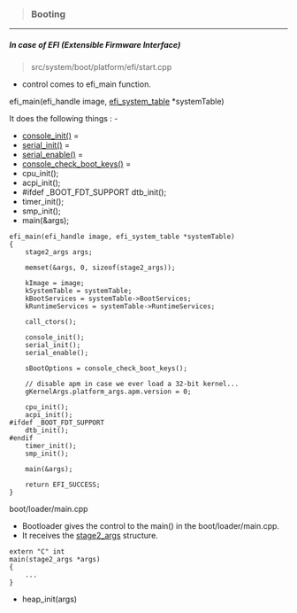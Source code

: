 >### Booting

----

##### In case of EFI (Extensible Firmware Interface)
> src/system/boot/platform/efi/start.cpp

* control comes to efi_main function.

efi_main(efi_handle image, [efi_system_table](/boot/efi_table.md) *systemTable)

It does the following things : -
* [console_init()](/boot/efi/console.md) =
* [serial_init()](/boot/efi/serial.md) =
* [serial_enable()](/boot/efi/serial.md#serial_enable) =
* [console_check_boot_keys()](/boot/efi/console.md##console_check_boot_key()) =
* cpu_init();
* acpi_init();
* #ifdef _BOOT_FDT_SUPPORT
	dtb_init();
* timer_init();
* smp_init();
* main(&args);

```
efi_main(efi_handle image, efi_system_table *systemTable)
{
	stage2_args args;

	memset(&args, 0, sizeof(stage2_args));

	kImage = image;
	kSystemTable = systemTable;
	kBootServices = systemTable->BootServices;
	kRuntimeServices = systemTable->RuntimeServices;

	call_ctors();

	console_init();
	serial_init();
	serial_enable();

	sBootOptions = console_check_boot_keys();

	// disable apm in case we ever load a 32-bit kernel...
	gKernelArgs.platform_args.apm.version = 0;

	cpu_init();
	acpi_init();
#ifdef _BOOT_FDT_SUPPORT
	dtb_init();
#endif
	timer_init();
	smp_init();

	main(&args);

	return EFI_SUCCESS;
}

```


boot/loader/main.cpp
* Bootloader gives the control to the main() in the boot/loader/main.cpp.
* It receives the [stage2_args](/boot/structure/stage2_args.md) structure.
```
extern "C" int
main(stage2_args *args)
{
	...
}
```
* heap_init(args)

